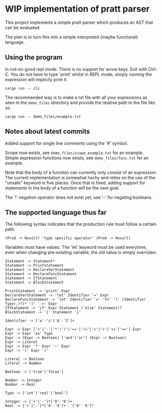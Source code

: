 # WIP implementation of pratt parser

This project implements a simple pratt parser which produces an AST
that can be evaluated.

The plan is to turn this into a simple interpreted (maybe functional) language.

## Using the program

In not-so-good repl mode. There is no support for arrow keys. Exit with Ctrl-C.
You do not have to type 'print' whilst in REPL mode, simply running the
expression will implicity print it.
```
cargo run -- cli
```

The recommended way is to make a txt file with all your expressions as seen in
the `demo_files` directory and provide the relative path to the file like so.

```
cargo run -- demo_files/example.txt
```

## Notes about latest commits

Added support for single line comments using the '#' symbol.

Scope now exists, see `demo_files/scope_example.txt` for an example.
Simple expression functions now exists, see `demo_files/func.txt` for an example.

Note that the body of a function can currently only consist of an expression.
The current implementation is somewhat hacky and relies on the use of the
"unsafe" keyword in five places. Once that is fixed, adding support for statements
in the body of a function will be the next goal.

The '!' negation operator does not exist yet, use '-' for negating
booleans.

## The supported language thus far

The following syntax indicates that the production rule must follow a certain path.
```
(Prod -> Result) 'type specific operator' (Prod -> Result)
```

Variables must have values. The 'let' keyword must be used everytime, even when
changing pre-existing variable, the old value is simply overriden.

```
Statement -> Statement*
Statement -> PrintStatement
Statement -> DeclareVarStatement
Statement -> DeclareFuncStatement
Statement -> IfStatement
Statement -> BlockStatement

PrintStatement -> 'print' Expr
DeclareVarStatement -> 'let' Identifier '=' Expr 
DeclareFuncStatement -> 'let' Identifier '=' 'fn' '(' (Identifier Type(,)?)* ')' '->' Expr
IfStatement -> 'if' Expr Statement ('else' Statement)?
BlockStatement -> '{' Statement '}'

Identifier -> ['a'-'z'|'A'-'Z']+

Expr -> Expr ['+'|'-'|'*'|'/'|'=='|'!='|'<'|'>'|'<='|'>='] Expr
Expr -> Expr 'as' Type
Expr -> (Expr -> Boolean) ['and'|'or'] (Expr -> Boolean)
Expr -> Literal
Expr -> Expr '?' Expr ':' Expr
Expr -> '(' Expr ')'

Literal -> Boolean
Literal -> Number

Boolean -> ['true'|'false']

Number -> Integer
Number -> Real

Type -> ['int'|'real'|'bool']

Integer -> ['+'|'-']*['0'-'9']+
Real -> ['+'|'-']*['0'-'9']+'.'['0'-'9']*
```

